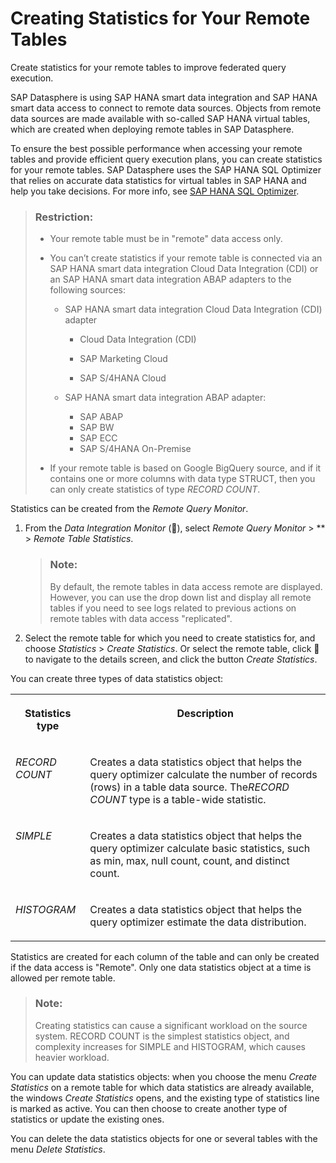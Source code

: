 <!-- loioe4120bbb98e44994aa1e0b32ff3f209d -->

<link rel="stylesheet" type="text/css" href="../css/sap-icons.css"/>

# Creating Statistics for Your Remote Tables

Create statistics for your remote tables to improve federated query execution.

SAP Datasphere is using SAP HANA smart data integration and SAP HANA smart data access to connect to remote data sources. Objects from remote data sources are made available with so-called SAP HANA virtual tables, which are created when deploying remote tables in SAP Datasphere.

To ensure the best possible performance when accessing your remote tables and provide efficient query execution plans, you can create statistics for your remote tables. SAP Datasphere uses the SAP HANA SQL Optimizer that relies on accurate data statistics for virtual tables in SAP HANA and help you take decisions. For more info, see [SAP HANA SQL Optimizer](https://help.sap.com/viewer/9de0171a6027400bb3b9bee385222eff/latest/en-US/d2948cc2209a407ea2b686c29e72ca50.html).

> ### Restriction:  
> -   Your remote table must be in "remote" data access only.
> 
> -   You can’t create statistics if your remote table is connected via an SAP HANA smart data integration Cloud Data Integration \(CDI\) or an SAP HANA smart data integration ABAP adapters to the following sources:
>     -   SAP HANA smart data integration Cloud Data Integration \(CDI\) adapter
>         -   Cloud Data Integration \(CDI\)
> 
>         -   SAP Marketing Cloud
>         -   SAP S/4HANA Cloud
> 
>     -   SAP HANA smart data integration ABAP adapter:
>         -   SAP ABAP
>         -   SAP BW
>         -   SAP ECC
>         -   SAP S/4HANA On-Premise
> 
> 
> -   If your remote table is based on Google BigQuery source, and if it contains one or more columns with data type STRUCT, then you can only create statistics of type *RECORD COUNT*.

Statistics can be created from the *Remote Query Monitor*.

1.  From the *Data Integration Monitor* \(<span class="FPA-icons"></span>\), select *Remote Query Monitor* \> ** \> *Remote Table Statistics*.

    > ### Note:  
    > By default, the remote tables in data access remote are displayed. However, you can use the drop down list and display all remote tables if you need to see logs related to previous actions on remote tables with data access "replicated".

2.  Select the remote table for which you need to create statistics for, and choose *Statistics* \> *Create Statistics*. Or select the remote table, click <span class="FPA-icons"></span> to navigate to the details screen, and click the button *Create Statistics*.

You can create three types of data statistics object:


<table>
<tr>
<th valign="top">

Statistics type

</th>
<th valign="top">

Description

</th>
</tr>
<tr>
<td valign="top">

*RECORD COUNT*

</td>
<td valign="top">

Creates a data statistics object that helps the query optimizer calculate the number of records \(rows\) in a table data source. The*RECORD COUNT* type is a table-wide statistic.

</td>
</tr>
<tr>
<td valign="top">

*SIMPLE*

</td>
<td valign="top">

Creates a data statistics object that helps the query optimizer calculate basic statistics, such as min, max, null count, count, and distinct count.

</td>
</tr>
<tr>
<td valign="top">

*HISTOGRAM*

</td>
<td valign="top">

Creates a data statistics object that helps the query optimizer estimate the data distribution.

</td>
</tr>
</table>

Statistics are created for each column of the table and can only be created if the data access is "Remote". Only one data statistics object at a time is allowed per remote table.

> ### Note:  
> Creating statistics can cause a significant workload on the source system. RECORD COUNT is the simplest statistics object, and complexity increases for SIMPLE and HISTOGRAM, which causes heavier workload.

You can update data statistics objects: when you choose the menu *Create Statistics* on a remote table for which data statistics are already available, the windows *Create Statistics* opens, and the existing type of statistics line is marked as active. You can then choose to create another type of statistics or update the existing ones.

You can delete the data statistics objects for one or several tables with the menu *Delete Statistics*.

